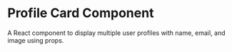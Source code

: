 # Profile Card Component
A React component to display multiple user profiles with name, email, and image using props.